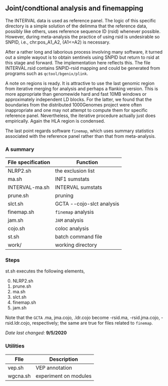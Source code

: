 ## Joint/condtional analysis and finemapping

The INTERVAL data is used as reference panel. The logic of this specific directory is a simple solution of the delimma that the reference data, possibly
like others, uses reference sequence ID (rsid) whenever possible. However, during meta-analysis the practice of using rsid is undesirable so SNPID, i.e.,
chr:pos_A1_A2, (A1<=A2) is necessary.

After a rather long and laborious process involving many software, it turned out a simple wayout is to obtain sentinels using SNPID but return to rsid at
this stage and forward. The implementation here reflects this. The file INTERVAL.rsid contains SNPID-rsid mapping and could be generated from programs
such as `qctool/bgenix/plink`.

A note on regions is ready. It is attractive to use the last genomic region from iterative merging for analysis and perhaps a flanking version. This is
more appropriate than genomewide hard and fast 10MB windows or approximately independent LD blocks. For the latter, we found that the boundaries from the distributed
1000Genomes project were often inappropriate and one may not attempt to compute them for specific reference panel. Nevertheless, the iterative procedure
actually just does empirically. Again the HLA region is condensed.

The last point regards software `finemap`, which uses summary statistics associated with the reference panel rather than that from meta-analysis.

### A summary

File specification | Function
-----|------------------------------
NLRP2.sh | the exclusion list
ma.sh | INF1 sumstats
INTERVAL-ma.sh | INTERVAL sumstats
prune.sh | pruning
slct.sh  | GCTA --cojo-slct analysis
finemap.sh | `finemap` analysis
jam.sh | `JAM` analysis
cojo.sh | coloc analysis
st.sh | batch command file
work/ | working directory

### Steps

st.sh executes the following elements,

0. NLRP2.sh
1. prune.sh
2. ma.sh
3. slct.sh
4. finemap.sh
5. jam.sh

Note that the `GCTA` .ma, jma.cojo, .ldr.cojo become -rsid.ma, -rsid.jma.cojo, -rsid.ldr.cojo, respectively; the same are true for files related to `finemap`.

*Date last changed:* **9/5/2020**

### Utilities

FIle | Description
-----|--------------------------
vep.sh | VEP annotation
wgcna.sh | experiment on modules
